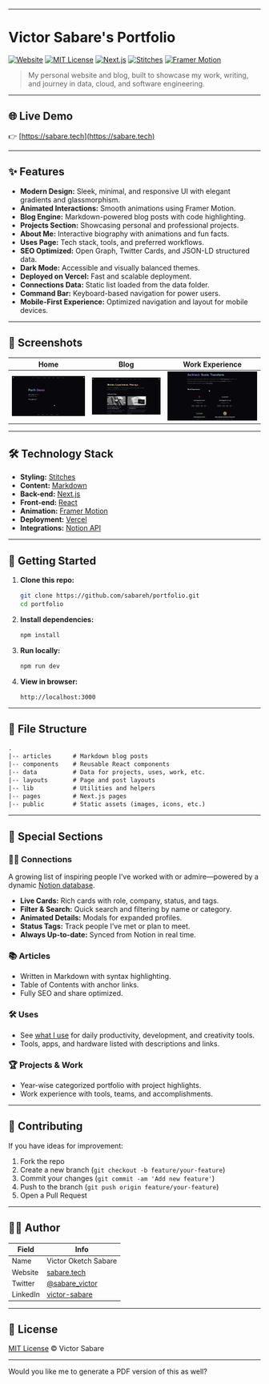 ------
# Victor Sabare's Portfolio

[![Website](https://img.shields.io/website?url=https%3A%2F%2Fsabare.tech)](https://sabare.tech)
[![MIT License](https://img.shields.io/badge/license-MIT-blue.svg)](http://sabare.tech/license)
[![Next.js](https://img.shields.io/badge/built%20with-Next.js-000?logo=next.js)](https://nextjs.org/)
[![Stitches](https://img.shields.io/badge/styling-Stitches-8e44ad)](https://stitches.dev/)
[![Framer Motion](https://img.shields.io/badge/animation-Framer%20Motion-e17055)](https://www.framer.com/motion/)

> My personal website and blog, built to showcase my work, writing, and journey in data, cloud, and software engineering.

---

## 🌐 Live Demo

👉 [https://sabare.tech](https://sabare.tech)

---

## ✨ Features

* **Modern Design:** Sleek, minimal, and responsive UI with elegant gradients and glassmorphism.
* **Animated Interactions:** Smooth animations using Framer Motion.
* **Blog Engine:** Markdown-powered blog posts with code highlighting.
* **Projects Section:** Showcasing personal and professional projects.
* **About Me:** Interactive biography with animations and fun facts.
* **Uses Page:** Tech stack, tools, and preferred workflows.
* **SEO Optimized:** Open Graph, Twitter Cards, and JSON-LD structured data.
* **Dark Mode:** Accessible and visually balanced themes.
* **Deployed on Vercel:** Fast and scalable deployment.
* **Connections Data:** Static list loaded from the data folder.
* **Command Bar:** Keyboard-based navigation for power users.
* **Mobile-First Experience:** Optimized navigation and layout for mobile devices.

---

## 📸 Screenshots

| Home                                               | Blog                                                   | Work Experience                                    |
| -------------------------------------------------- | ------------------------------------------------------ | -------------------------------------------------- |
| ![Home](public/static/images/Screenshots/Home.png) | ![Blog](public/static/images/Screenshots/Articles.png) | ![Work](public/static/images/Screenshots/Work.png) |

---

## 🛠️ Technology Stack

* **Styling:** [Stitches](https://stitches.dev/)
* **Content:** [Markdown](https://daringfireball.net/projects/markdown/)
* **Back-end:** [Next.js](https://nextjs.org/)
* **Front-end:** [React](https://reactjs.org/)
* **Animation:** [Framer Motion](https://www.framer.com/motion/)
* **Deployment:** [Vercel](https://vercel.com/)
* **Integrations:** [Notion API](https://developers.notion.com/)

---

## 🚀 Getting Started

1. **Clone this repo:**

   ```sh
   git clone https://github.com/sabareh/portfolio.git
   cd portfolio
   ```

2. **Install dependencies:**

   ```sh
   npm install
   ```

3. **Run locally:**

   ```sh
   npm run dev
   ```

4. **View in browser:**

   ```
   http://localhost:3000
   ```

---

## 📁 File Structure

```
.
|-- articles      # Markdown blog posts
|-- components    # Reusable React components
|-- data          # Data for projects, uses, work, etc.
|-- layouts       # Page and post layouts
|-- lib           # Utilities and helpers
|-- pages         # Next.js pages
|-- public        # Static assets (images, icons, etc.)
```

---

## 🌟 Special Sections

### 🧑‍💼 Connections

A growing list of inspiring people I’ve worked with or admire—powered by a dynamic [Notion database](https://sabare.tech/connections).

* **Live Cards:** Rich cards with role, company, status, and tags.
* **Filter & Search:** Quick search and filtering by name or category.
* **Animated Details:** Modals for expanded profiles.
* **Status Tags:** Track people I’ve met or plan to meet.
* **Always Up-to-date:** Synced from Notion in real time.

### 📚 Articles

* Written in Markdown with syntax highlighting.
* Table of Contents with anchor links.
* Fully SEO and share optimized.

### 🛠 Uses

* See [what I use](https://sabare.tech/uses) for daily productivity, development, and creativity tools.
* Tools, apps, and hardware listed with descriptions and links.

### 🏆 Projects & Work

* Year-wise categorized portfolio with project highlights.
* Work experience with tools, teams, and accomplishments.

---

## 🤝 Contributing

If you have ideas for improvement:

1. Fork the repo
2. Create a new branch (`git checkout -b feature/your-feature`)
3. Commit your changes (`git commit -am 'Add new feature'`)
4. Push to the branch (`git push origin feature/your-feature`)
5. Open a Pull Request

---

## 🙋‍♂️ Author

| Field    | Info                                                   |
| -------- | ------------------------------------------------------ |
| Name     | Victor Oketch Sabare                                   |
| Website  | [sabare.tech](https://sabare.tech)                     |
| Twitter  | [@sabare\_victor](https://twitter.com/sabare_victor)   |
| LinkedIn | [victor-sabare](https://linkedin.com/in/victor-sabare) |

---

## 📄 License

[MIT License](http://sabare.tech/license) © Victor Sabare

---

Would you like me to generate a PDF version of this as well?
